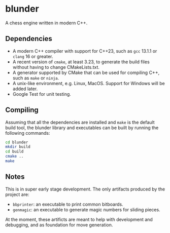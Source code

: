 # blunder

A chess engine written in modern C++.

## Dependencies

* A modern C++ compiler with support for C++23, such as `gcc` 13.1.1 or `clang`
  16 or greater.
* A recent version of `cmake`, at least 3.23, to generate the build files
  without having to change CMakeLists.txt.
* A generator supported by CMake that can be used for compiling C++, such as
  `make` or `ninja`.
* A unix-like environment, e.g. Linux, MacOS. Support for Windows will be added
  later.
* Google Test for unit testing.

## Compiling

Assuming that all the dependencies are installed and `make` is the default build
tool, the blunder library and executables can be built by running the following
commands:

```sh
cd blunder
mkdir build
cd build
cmake ..
make
```

## Notes

This is in super early stage development. The only artifacts produced by the
project are:

* `bbprinter`: an executable to print common bitboards.
* `genmagic`: an executable to generate magic numbers for sliding pieces.

At the moment, these artificts are meant to help with development and debugging,
and as foundation for move generation.
